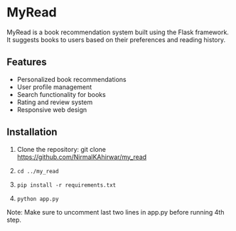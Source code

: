 # MyRead

MyRead is a book recommendation system built using the Flask framework. It suggests books to users based on their preferences and reading history.

## Features

- Personalized book recommendations
- User profile management
- Search functionality for books
- Rating and review system
- Responsive web design

## Installation

1. Clone the repository:
git clone https://github.com/NirmalKAhirwar/my_read 

2. `cd ../my_read`

3. `pip install -r requirements.txt`

4. `python app.py`

Note: Make sure to uncomment last two lines in app.py before running 4th step.
